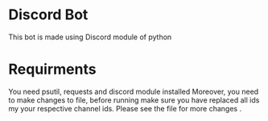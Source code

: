 # Discord Bot
This bot is made using Discord module of python

# Requirments
You need psutil, requests and discord module installed
Moreover, you need to make changes to file, before running make sure you have replaced all ids my your respective channel ids. Please see the file for more changes . 
